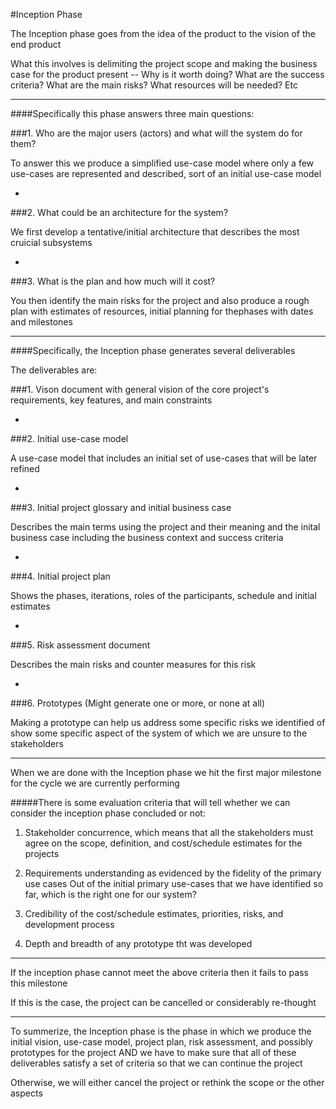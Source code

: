 #Inception Phase

The Inception phase goes from the idea of the product to the vision of the end product

What this involves is delimiting the project scope and making the business case for the product present -- Why is it worth doing? What are the success criteria? What are the main risks? What resources will be needed? Etc

***

####Specifically this phase answers three main questions:


###1. Who are the major users (actors) and what will the system do for them?

To answer this we produce a simplified use-case model where only a few use-cases are represented and described, sort of an initial use-case model

-

###2. What could be an architecture for the system?

We first develop a tentative/initial architecture that describes the most cruicial subsystems

-

###3. What is the plan and how much will it cost?

You then identify the main risks for the project and also produce a rough plan with estimates of resources, initial planning for thephases with dates and milestones

***

####Specifically, the Inception phase generates several deliverables

The deliverables are:

###1. Vison document with general vision of the core project's requirements, key features, and main constraints

-

###2. Initial use-case model

A use-case model that includes an initial set of use-cases that will be later refined

-

###3. Initial project glossary and initial business case

Describes the main terms using the project and their meaning and the inital business case including the business context and success criteria

-

###4. Initial project plan

Shows the phases, iterations, roles of the participants, schedule and initial estimates

-

###5. Risk assessment document

Describes the main risks and counter measures for this risk

-

###6. Prototypes (Might generate one or more, or none at all)

Making a prototype can help us address some specific risks we identified of show some specific aspect of the system of which we are unsure to the stakeholders

***

When we are done with the Inception phase we hit the first major milestone for the cycle we are currently performing

#####There is some evaluation criteria that will tell whether we can consider the inception phase concluded or not:

1. Stakeholder concurrence, which means that all the stakeholders must agree on the scope, definition, and cost/schedule estimates for the projects

2. Requirements understanding as evidenced by the fidelity of the primary use cases
   Out of the initial primary use-cases that we have identified so far, which is the right one for our system?

3. Credibility of the cost/schedule estimates, priorities, risks, and development process

4. Depth and breadth of any prototype tht was developed

***

If the inception phase cannot meet the above criteria then it fails to pass this milestone

If this is the case, the project can be cancelled or considerably re-thought

***

To summerize, the Inception phase is the phase in which we produce the initial vision, use-case model, project plan, risk assessment, and possibly prototypes for the project AND we have to make sure that all of these deliverables satisfy a set of criteria so that we can continue the project

Otherwise, we will either cancel the project or rethink the scope or the other aspects

